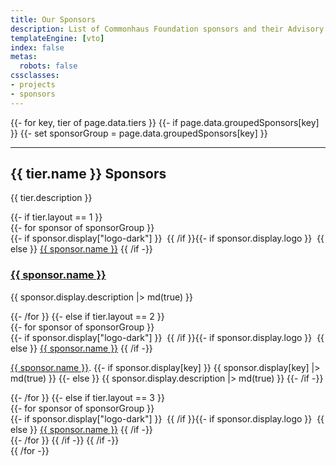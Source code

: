 ```yaml
---
title: Our Sponsors
description: List of Commonhaus Foundation sponsors and their Advisory Board representatives.
templateEngine: [vto]
index: false
metas:
  robots: false
cssclasses:
- projects
- sponsors
---
```


{{- for key, tier of page.data.tiers }}
{{- if page.data.groupedSponsors[key] }}
{{- set sponsorGroup = page.data.groupedSponsors[key] }}
<hr />
<h2>{{ tier.name }} Sponsors</h2>
<p>{{ tier.description }}</p>
{{- if tier.layout == 1 }}
<section class="cards wide">
{{- for sponsor of sponsorGroup }}
    <div class="card wide">
        <span class="logo">
        {{- if sponsor.display["logo-dark"] }}
            <a href="{{ sponsor.display.home }}" class='dark-only'><img src='{{ sponsor.display["logo-dark"] }}' alt="" aria-hidden="true" /></a>
        {{ /if }}{{- if sponsor.display.logo }}
            <a href="{{ sponsor.display.home }}" class='{{- if sponsor.display["logo-dark"] }}light-only{{ /if }}'><img src="{{ sponsor.display.logo }}" alt="" aria-hidden="true"  /></a>
        {{ else }}
            <a href="{{ sponsor.display.home }}" class="wordmark">{{ sponsor.name }}</a>
        {{ /if -}}
        </span>
        <div class="text-content">
            <h3><a href="{{ sponsor.display.home }}">{{ sponsor.name }}</a></h3>
            <p>{{ sponsor.display.description |> md(true) }}</p>
        </div>
    </div>
{{- /for }}
{{- else if tier.layout == 2 }}
<section class="cards wrapped">
{{- for sponsor of sponsorGroup }}
    <div class="card two">
        <span class="logo">
        {{- if sponsor.display["logo-dark"] }}
            <a href="{{ sponsor.display.home }}" class='dark-only'><img src='{{ sponsor.display["logo-dark"] }}' alt="" aria-hidden="true" /></a>
        {{ /if }}{{- if sponsor.display.logo }}
            <a href="{{ sponsor.display.home }}" class='{{- if sponsor.display["logo-dark"] }}light-only{{ /if }}'><img src="{{ sponsor.display.logo }}" alt="" aria-hidden="true"  /></a>
        {{ else }}
            <a href="{{ sponsor.display.home }}" class="wordmark">{{ sponsor.name }}</a>
        {{ /if -}}
        </span>
        <div class="text-content">
            <p><a href="{{ sponsor.display.home }}">{{ sponsor.name }}</a>. 
                {{- if sponsor.display[key] }} {{ sponsor.display[key] |> md(true) }}
                {{- else }} {{ sponsor.display.description |> md(true) }}
                {{- /if -}}</p>
        </div>
    </div>
{{- /for }}
{{- else if tier.layout == 3 }}
<section class="cards wrapped">
{{- for sponsor of sponsorGroup }}
    <div class="card three">
        <span class="logo">
        {{- if sponsor.display["logo-dark"] }}
            <a href="{{ sponsor.display.home }}" class='dark-only'><img src='{{ sponsor.display["logo-dark"] }}' alt="" aria-hidden="true" /></a>
        {{ /if }}{{- if sponsor.display.logo }}
            <a href="{{ sponsor.display.home }}" class='{{- if sponsor.display["logo-dark"] }}light-only{{ /if }}'><img src="{{ sponsor.display.logo }}" alt="" aria-hidden="true"  /></a>
        {{ else }}
            <a href="{{ sponsor.display.home }}" class="wordmark">{{ sponsor.name }}</a>
        {{ /if -}}
        </span>
    </div>
{{- /for }}
{{ /if -}}
{{ /if -}}
</section>
{{ /for -}}
